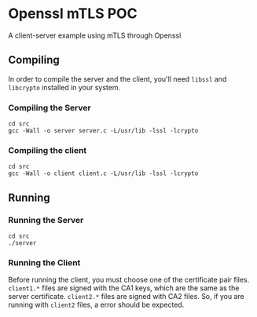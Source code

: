 # Openssl mTLS POC
A client-server example using mTLS through Openssl

## Compiling

In order to compile the server and the client, you'll need `libssl` and `libcrypto` installed in your system.

### Compiling the Server


```
cd src
gcc -Wall -o server server.c -L/usr/lib -lssl -lcrypto
```

### Compiling the client

```
cd src
gcc -Wall -o client client.c -L/usr/lib -lssl -lcrypto 
```

## Running

### Running the Server

```
cd src
./server
```

### Running the Client

Before running the client, you must choose one of the certificate pair files. `client1.*` files are signed with the CA1 keys, which are the same as the server certificate. `client2.*` files are signed with CA2 files. So, if you are running with `client2` files, a error should be expected.
